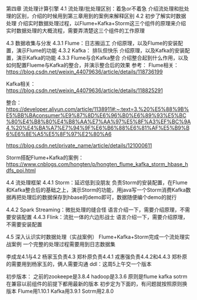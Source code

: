 第四章 流处理计算引擎
4.1 流处理/批处理区别：着急or不着急                     介绍流处理和批处理的区别，介绍的时候用到第三章用到的案例来解释区别
4.2 初步了解实时数据处理                                介绍实时数据处理过程，以Flume+Kafka+Storm这三个组件的原理来介绍实时数据处理的大概流程，需要弄清楚这三个组件的工作原理


4.3 数据收集与分发
  4.3.1 Flume：日志搬运工                               介绍原理，以及Flume的安装配置，演示Flume的功能
  4.3.2 Kafka： 排队但快乐                              介绍原理，以及Kafka的安装配置，演示Kafka的功能
  4.3.3 Flume与合Kafka整合                             介绍整合起到什么作用，以及如何配置Flueme与Kafka的整合，并演示整合后的效果
参考：
Flume相关：
https://blog.csdn.net/weixin_44079636/article/details/118736199

Kafka相关：
https://blog.csdn.net/weixin_44079636/article/details/118825291

整合：
https://developer.aliyun.com/article/1138911#:~:text=3.%20%E5%88%9B%E5%BB%BAconsumer%E9%87%8D%E6%96%B0%E6%89%93%E5%BC%80%E4%B8%80%E4%B8%AA%E7%AA%97%E5%8F%A3%EF%BC%9A4.%20%E4%BA%A7%E7%94%9F%E6%B6%88%E6%81%AF%E5%B9%B6%E6%8E%A5%E5%8F%97%E2%80%A6

https://blog.csdn.net/private_name/article/details/121000611

Storm搭配Flume+Kafka的案例：
https://www.cnblogs.com/hongten/p/hongten_flume_kafka_storm_hbase_hdfs_poi.html




4.4 流处理框架
  4.4.1 Storm：延迟低到没朋友                               负责Storm的安装配置，在Flume和Kafka整合后的基础之上，演示Storm的功能，用java写一个Storm消费Kafka数据再把处理后的数据保存到hbase的demo即可，数据随便编个demo的就行

  4.4.2 Spark Streaming：微批处理的缝合怪                   语言介绍一下，需要介绍原理，不需要安装配置
  4.4.3 Flink：流批一体的六边形战士                         语言介绍一下，需要介绍原理，不需要安装配置

4.5 深入认识实时数据处理（实战案例）
    Flume+Kafka+Storm完成一个流处理实战案例                 一个完整的处理过程需要用到日志数据集


李成龙4.1与4.2
杨家玉负责4.3
郑朴原负责4.4.1
戎惠强负责4.4.2和4.4.3
郑朴原的需要用到杨家玉的，俩人需要沟通
ddl：这周5上午交一个版本


初步版本：
之前的zookeepe是3.8.4
hadoop是3.3.6
原则是flume kafka sotrm在兼容以前组件的前提下都用最新的版本
初步定为下面的，有问题就按照原则换版本
Flume用1.10.1
Kafka用3.9.1
Sotrm用2.8.0

    
  